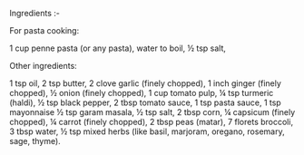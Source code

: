 Ingredients :-

For pasta cooking:

1 cup penne pasta (or any pasta),
water to boil,
½ tsp salt,

Other ingredients:

1 tsp oil,
2 tsp butter,
2 clove garlic (finely chopped),
1 inch ginger (finely chopped),
½ onion (finely chopped),
1 cup tomato pulp,
¼ tsp turmeric (haldi),
½ tsp black pepper,
2 tbsp tomato sauce,
1 tsp pasta sauce,
1 tsp mayonnaise
½ tsp garam masala,
½ tsp salt,
2 tbsp corn,
¼ capsicum (finely chopped),
¼ carrot (finely chopped),
2 tbsp peas (matar),
7 florets broccoli,
3 tbsp water,
½ tsp mixed herbs (like basil, marjoram, oregano, rosemary, sage, thyme).